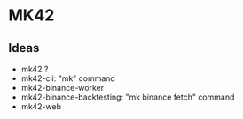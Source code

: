 # MK42

## Ideas

- mk42 ?
- mk42-cli: "mk" command
- mk42-binance-worker
- mk42-binance-backtesting: "mk binance fetch" command
- mk42-web
